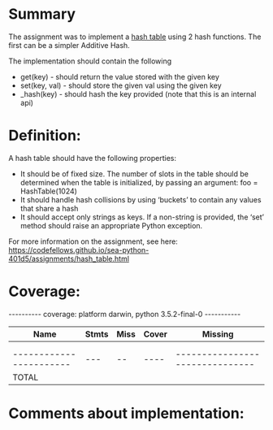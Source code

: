 # Summary

The assignment was to implement a [hash table](https://en.wikipedia.org/wiki/Hash_table)
using 2 hash functions. The first can be a simpler Additive Hash.

The implementation should contain the following

* get(key) - should return the value stored with the given key
* set(key, val) - should store the given val using the given key
* \_hash(key) - should hash the key provided (note that this is an internal api)

# Definition:
A hash table should have the following properties:
* It should be of fixed size. The number of slots in the table should be determined when the table is initialized, by passing an argument: foo = HashTable(1024)
* It should handle hash collisions by using ‘buckets’ to contain any values that share a hash
* It should accept only strings as keys. If a non-string is provided, the ‘set’ method should raise an appropriate Python exception.


For more information on the assignment, see here: https://codefellows.github.io/sea-python-401d5/assignments/hash_table.html


# Coverage:

---------- coverage: platform darwin, python 3.5.2-final-0 -----------


| Name                     | Stmts | Miss | Cover | Missing                         |
| -----------------------  | ----- | ---- | ----- | ------------------------------- |
|                          |       |      |       |                                 |
|                          |       |      |       |                                 |
| -----------------------  |  ---  |  --  | ----  | ------------------------------- |
| TOTAL                    |       |      |       |                                 |


# Comments about implementation:
